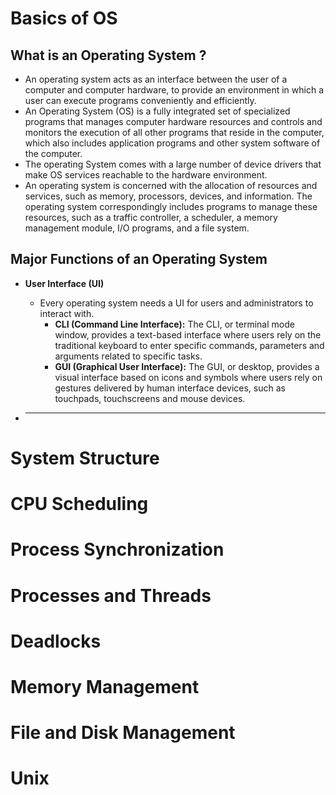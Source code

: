 
# Basics of OS

## What is an Operating System ? 

- An operating system acts as an interface between the user of a computer and computer hardware, to provide an environment in which a user can execute programs conveniently and efficiently.
- An Operating System (OS) is a fully integrated set of specialized programs that manages computer hardware resources and controls and monitors the execution of all other programs that reside in the computer, which also includes application programs and other system software of the computer.
- The operating System comes with a large number of device drivers that make OS services reachable to the hardware environment.
- An operating system is concerned with the allocation of resources and services, such as memory, processors, devices, and information. The operating system correspondingly includes programs to manage these resources, such as a traffic controller, a scheduler, a memory management module, I/O programs, and a file system.


## Major Functions of an Operating System

- **User Interface (UI)**
  - Every operating system needs a UI for users and administrators to interact with.
    - **CLI (Command Line Interface):** The CLI, or terminal mode window, provides a text-based interface where users rely on the traditional keyboard to enter specific commands, parameters and arguments related to specific tasks.
    - **GUI (Graphical User Interface):** The GUI, or desktop, provides a visual interface based on icons and symbols where users rely on gestures delivered by human interface devices, such as touchpads, touchscreens and mouse devices.

- ****

# System Structure

# CPU Scheduling

# Process Synchronization

# Processes and Threads

# Deadlocks

# Memory Management

# File and Disk Management

# Unix